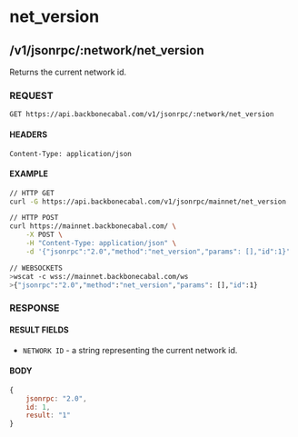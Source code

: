 # net_version

## /v1/jsonrpc/:network/net_version

Returns the current network id.

### REQUEST

`GET https://api.backbonecabal.com/v1/jsonrpc/:network/net_version`

#### HEADERS

`Content-Type: application/json`

#### EXAMPLE

```bash
// HTTP GET
curl -G https://api.backbonecabal.com/v1/jsonrpc/mainnet/net_version

// HTTP POST
curl https://mainnet.backbonecabal.com/ \
    -X POST \
    -H "Content-Type: application/json" \
    -d '{"jsonrpc":"2.0","method":"net_version","params": [],"id":1}'

// WEBSOCKETS
>wscat -c wss://mainnet.backbonecabal.com/ws
>{"jsonrpc":"2.0","method":"net_version","params": [],"id":1}
```

### RESPONSE

#### RESULT FIELDS

- `NETWORK ID` - a string representing the current network id.

#### BODY

```js
{
    jsonrpc: "2.0",
    id: 1,
    result: "1"
}
```
